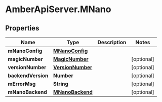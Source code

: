 # AmberApiServer.MNano

## Properties
Name | Type | Description | Notes
------------ | ------------- | ------------- | -------------
**mNanoConfig** | [**MNanoConfig**](MNanoConfig.md) |  | 
**magicNumber** | [**MagicNumber**](MagicNumber.md) |  | [optional] 
**versionNumber** | [**VersionNumber**](VersionNumber.md) |  | [optional] 
**backendVersion** | **Number** |  | [optional] 
**mErrorMsg** | **String** |  | [optional] 
**mNanoBackend** | [**MNanoBackend**](MNanoBackend.md) |  | [optional] 
